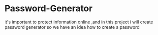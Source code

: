 # Password-Generator
it's important to protect information online ,and in this project i will create password generator
so we have an idea how to create a password 


